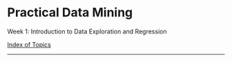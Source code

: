 # Practical Data Mining

Week 1: Introduction to Data Exploration and Regression


[Index of Topics](index.ipynb)

-----
